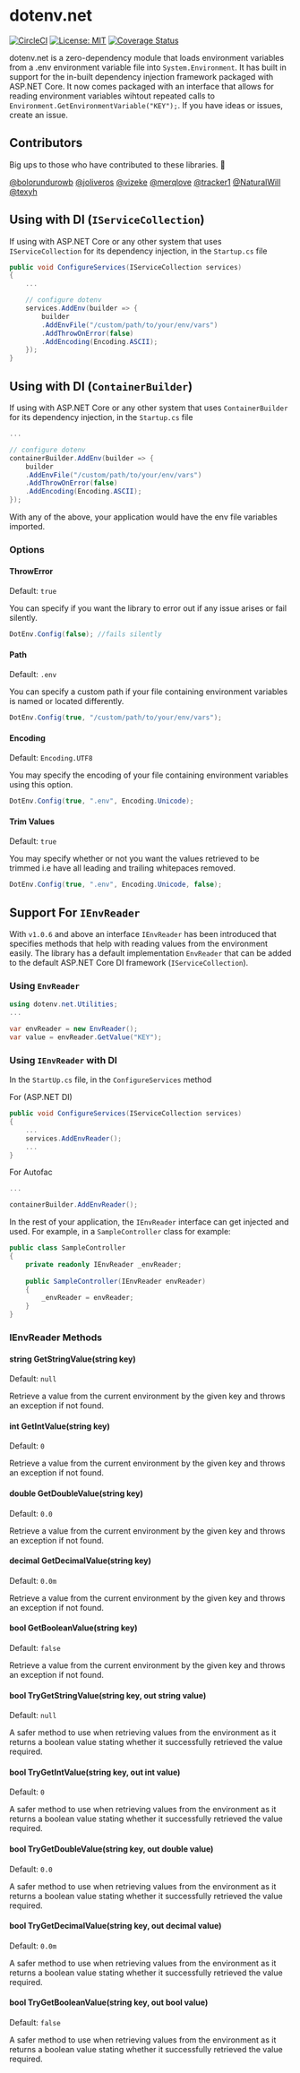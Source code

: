 # dotenv.net

[![CircleCI](https://circleci.com/gh/bolorundurowb/dotenv.net.svg?style=svg)](https://circleci.com/gh/bolorundurowb/dotenv.net) [![License: MIT](https://img.shields.io/badge/License-MIT-yellow.svg)](LICENSE) [![Coverage Status](https://coveralls.io/repos/github/bolorundurowb/dotenv.net/badge.svg?branch=master)](https://coveralls.io/github/bolorundurowb/dotenv.net?branch=master)

dotenv.net is a zero-dependency module that loads environment variables from a .env environment variable file into `System.Environment`. It has built in support for the in-built dependency injection framework packaged with ASP.NET Core. It now comes packaged with an interface that allows for reading environment variables wihtout repeated calls to `Environment.GetEnvironmentVariable("KEY");`.  If you have ideas or issues, create an issue.

## Contributors

Big ups to those who have contributed to these libraries. :clap:

[@bolorundurowb](https://github.com/bolorundurowb) [@joliveros](https://github.com/joliveros) [@vizeke](https://github.com/vizeke) [@merqlove](https://github.com/merqlove) [@tracker1](https://github.com/tracker1)  [@NaturalWill](https://github.com/NaturalWill)  [@texyh](https://github.com/texyh)


## Using with DI (`IServiceCollection`)

If using with ASP.NET Core or any other system that uses `IServiceCollection` for its dependency injection, in the `Startup.cs` file

``` csharp
public void ConfigureServices(IServiceCollection services)
{
    ...

    // configure dotenv
    services.AddEnv(builder => {
        builder
        .AddEnvFile("/custom/path/to/your/env/vars")
        .AddThrowOnError(false)
        .AddEncoding(Encoding.ASCII);
    });
}
```

## Using with DI (`ContainerBuilder`)

If using with ASP.NET Core or any other system that uses `ContainerBuilder` for its dependency injection, in the `Startup.cs` file

``` csharp
...

// configure dotenv
containerBuilder.AddEnv(builder => {
    builder
    .AddEnvFile("/custom/path/to/your/env/vars")
    .AddThrowOnError(false)
    .AddEncoding(Encoding.ASCII);
});
```

With any of the above, your application would have the env file variables imported.

### Options

#### ThrowError

Default: `true`

You can specify if you want the library to error out if any issue arises or fail silently.

```csharp
DotEnv.Config(false); //fails silently
```

#### Path

Default: `.env`

You can specify a custom path if your file containing environment variables is
named or located differently.

```csharp
DotEnv.Config(true, "/custom/path/to/your/env/vars");
```

#### Encoding

Default: `Encoding.UTF8`

You may specify the encoding of your file containing environment variables
using this option.

```csharp
DotEnv.Config(true, ".env", Encoding.Unicode);
```

#### Trim Values

Default: `true`

You may specify whether or not you want the values retrieved to be trimmed i.e have all leading and trailing whitepaces removed.

```csharp
DotEnv.Config(true, ".env", Encoding.Unicode, false);
```

## Support For `IEnvReader`

With `v1.0.6` and above an interface `IEnvReader` has been introduced that specifies methods that help with reading values from the environment easily. The library has a default implementation `EnvReader` that can be added to the default ASP.NET Core DI framework (`IServiceCollection`).

### Using `EnvReader`

```csharp
using dotenv.net.Utilities;
...

var envReader = new EnvReader();
var value = envReader.GetValue("KEY");
```

### Using `IEnvReader` with DI

In the `StartUp.cs` file, in the `ConfigureServices` method

For (ASP.NET DI)

```csharp
public void ConfigureServices(IServiceCollection services)
{
    ...
    services.AddEnvReader();
    ...
}
```

For Autofac

```csharp
...

containerBuilder.AddEnvReader();
```

In the rest of your application, the `IEnvReader` interface can get injected and used. For example, in a `SampleController` class for example:

```csharp
public class SampleController
{
    private readonly IEnvReader _envReader;
    
    public SampleController(IEnvReader envReader)
    {
        _envReader = envReader;
    }
}
```

### IEnvReader Methods

#### string GetStringValue(string key)

Default: `null`

Retrieve a value from the current environment by the given key and throws an exception if not found.

#### int GetIntValue(string key)

Default: `0`

Retrieve a value from the current environment by the given key and throws an exception if not found.

#### double GetDoubleValue(string key)

Default: `0.0`

Retrieve a value from the current environment by the given key and throws an exception if not found.

#### decimal GetDecimalValue(string key)

Default: `0.0m`

Retrieve a value from the current environment by the given key and throws an exception if not found.

#### bool GetBooleanValue(string key)

Default: `false`

Retrieve a value from the current environment by the given key and throws an exception if not found.


#### bool TryGetStringValue(string key, out string value)

Default: `null`

A safer method to use when retrieving values from the environment as it returns a boolean value stating whether it successfully retrieved the value required.

#### bool TryGetIntValue(string key, out int value)

Default: `0`

A safer method to use when retrieving values from the environment as it returns a boolean value stating whether it successfully retrieved the value required.

#### bool TryGetDoubleValue(string key, out double value)

Default: `0.0`

A safer method to use when retrieving values from the environment as it returns a boolean value stating whether it successfully retrieved the value required.

#### bool TryGetDecimalValue(string key, out decimal value)

Default: `0.0m`

A safer method to use when retrieving values from the environment as it returns a boolean value stating whether it successfully retrieved the value required.

#### bool TryGetBooleanValue(string key, out bool value)

Default: `false`

A safer method to use when retrieving values from the environment as it returns a boolean value stating whether it successfully retrieved the value required.
